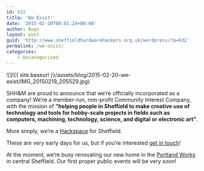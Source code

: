 ```yaml
---
id: 632
title: 'We Exist!'
date: '2015-02-20T00:01:24+00:00'
author: Bugs
layout: post
guid: 'http://www.sheffieldhardwarehackers.org.uk/wordpress/?p=632'
permalink: /we-exist/
categories:
    - Uncategorized
---
```


![]({{ site.baseurl }}/assets/blog/2015-02-20-we-exist/IMG_20150219_205529.jpg)

SHH&amp;M are proud to announce that we’re officially incorporated as a company! We’re a member-run, non-profit Community Interest Company, with the mission of **“helping people in Sheffield to make creative use of technology and tools for hobby-scale projects in fields such as computers, machining, technology, science, and digital or electronic art”**.

More simply, we’re a [Hackspace](http://en.wikipedia.org/wiki/Hackerspace) for Sheffield.

These are very early days for us, but if you’re interested [get in touch](https://www.sheffieldhackspace.org.uk/wordpress/?page_id=443)!

At the moment, we’re busy renovating our new home in the [Portland Works](http://www.portlandworks.co.uk/) in central Sheffield. Our first proper public events will be very soon!
<!--- path/to this posts images is ![]({{ site.baseurl }}/assets/blog/2015-02-20-we-exist/ --->